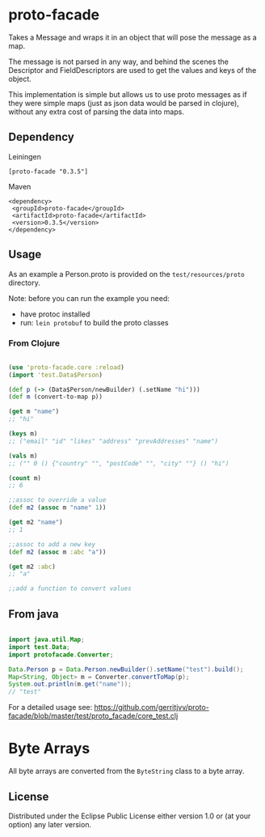 # proto-facade

Takes a Message and wraps it in an object that will pose the message as a map.

The message is not parsed in any way, and behind the scenes the Descriptor and FieldDescriptors are used to get the values and keys of the object.

This implementation is simple but allows us to use proto messages as if they were simple maps (just as json data would be parsed in clojure), without
any extra cost of parsing the data into maps.


## Dependency

Leiningen

```[proto-facade "0.3.5"]```


Maven

```
<dependency>
 <groupId>proto-facade</groupId>
 <artifactId>proto-facade</artifactId>
 <version>0.3.5</version>
</dependency>
```

## Usage

As an example a Person.proto is provided on the ```test/resources/proto``` directory.

Note: before you can run the example you need:

* have protoc installed 
* run: ```lein protobuf``` to build the proto classes
 
 
### From Clojure

```clojure

(use 'proto-facade.core :reload)
(import 'test.Data$Person)

(def p (-> (Data$Person/newBuilder) (.setName "hi")))
(def m (convert-to-map p))

(get m "name")
;; "hi"

(keys m)
;; ("email" "id" "likes" "address" "prevAddresses" "name")

(vals m)
;; ("" 0 () {"country" "", "postCode" "", "city" ""} () "hi")

(count m)
;; 6

;;assoc to override a value
(def m2 (assoc m "name" 1))

(get m2 "name")
;; 1

;;assoc to add a new key
(def m2 (assoc m :abc "a"))

(get m2 :abc)
;; "a"

;;add a function to convert values

```


## From java

```java

import java.util.Map;
import test.Data;
import protofacade.Converter;

Data.Person p = Data.Person.newBuilder().setName("test").build();
Map<String, Object> m = Converter.convertToMap(p);
System.out.println(m.get("name"));
// "test"		

```

For a detailed usage see: https://github.com/gerritjvv/proto-facade/blob/master/test/proto_facade/core_test.clj

# Byte Arrays

All byte arrays are converted from the ```ByteString``` class to a byte array.

## License

Distributed under the Eclipse Public License either version 1.0 or (at
your option) any later version.

